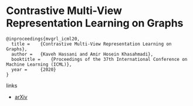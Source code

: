 # Contrastive Multi-View Representation Learning on Graphs

```
@inproceedings{mvgrl_icml20,
  title = 	 {Contrastive Multi-View Representation Learning on Graphs},
  author = 	 {Kaveh Hassani and Amir Hosein Khasahmadi},
  booktitle = 	 {Proceedings of the 37th International Conference on Machine Learning (ICML)},
  year = 	 {2020}
}
```

links
- [arXiv](https://arxiv.org/abs/2006.05582)
